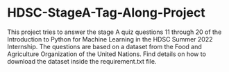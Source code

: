 # HDSC-StageA-Tag-Along-Project
This project tries to answer the stage A quiz questions 11 through 20 of the Introduction to Python for Machine Learning in the HDSC Summer
2022 Internship. The questions are based on a dataset from the Food and Agriculture Organization of the United Nations.
Find details on how to download the dataset inside the requirement.txt file.
